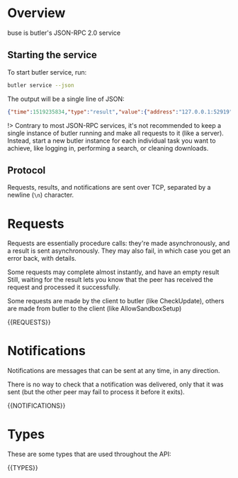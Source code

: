 # Overview

buse is butler's JSON-RPC 2.0 service

## Starting the service

To start butler service, run:

```bash
butler service --json
```

The output will be a single line of JSON:

```json
{"time":1519235834,"type":"result","value":{"address":"127.0.0.1:52919","type":"server-listening"}}
```

!> Contrary to most JSON-RPC services, it's not recommended
   to keep a single instance of butler running and make all requests
   to it (like a server). Instead, start a new butler instance for each
   individual task you want to achieve, like logging in, performing a search,
   or cleaning downloads.

## Protocol

Requests, results, and notifications are sent over TCP, separated by
a newline (`\n`) character.

# Requests

Requests are essentially procedure calls: they're made asynchronously, and
a result is sent asynchronously. They may also fail, in which case
you get an error back, with details.

Some requests may complete almost instantly, and have an empty result
Still, waiting for the result lets you know that the peer has received
the request and processed it successfully.

Some requests are made by the client to butler (like CheckUpdate),
others are made from butler to the client (like AllowSandboxSetup)

{{REQUESTS}}

# Notifications

Notifications are messages that can be sent at any time, in any direction.

There is no way to check that a notification was delivered, only that it was
sent (but the other peer may fail to process it before it exits).

{{NOTIFICATIONS}}

# Types

These are some types that are used throughout the API:

{{TYPES}}
